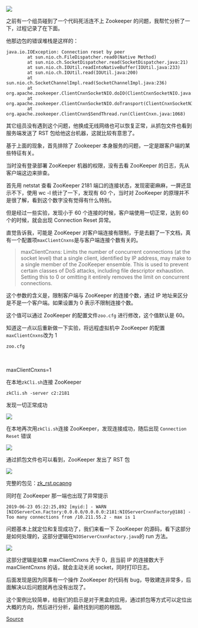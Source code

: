 

![](https://user-gold-cdn.xitu.io/2019/6/24/16b86ce0f3dfb74b)

之前有一个组员碰到了一个代码死活连不上 Zookeeper 的问题，我帮忙分析了一下，过程记录了在下面。

他那边包的错误堆栈是这样的：

    java.io.IOException: Connection reset by peer
            at sun.nio.ch.FileDispatcher.read0(Native Method)
            at sun.nio.ch.SocketDispatcher.read(SocketDispatcher.java:21)
            at sun.nio.ch.IOUtil.readIntoNativeBuffer(IOUtil.java:233)
            at sun.nio.ch.IOUtil.read(IOUtil.java:200)
            at sun.nio.ch.SocketChannelImpl.read(SocketChannelImpl.java:236)
            at org.apache.zookeeper.ClientCnxnSocketNIO.doIO(ClientCnxnSocketNIO.java:68)
            at org.apache.zookeeper.ClientCnxnSocketNIO.doTransport(ClientCnxnSocketNIO.java:355)
            at org.apache.zookeeper.ClientCnxn$SendThread.run(ClientCnxn.java:1068)


其它组员没有遇到这个问题，他换成无线网络也可以恢复正常，从抓包文件也看到服务端发送了 RST 包给他这台机器，这就比较有意思了。

基于上面的现象，首先排除了 Zookeeper 本身服务的问题，一定是跟客户端的某些特征有关。

当时没有登录部署 ZooKeeper 机器的权限，没有去看 ZooKeeper 的日志，先从客户端这边来排查。

首先用 netstat 查看 ZooKeeper 2181 端口的连接状态，发现密密麻麻，一屏还显示不下，使用 wc -l 统计了一下，发现有 60 个，当时对 ZooKeeper 的原理并不是很了解，看到这个数字没有觉得有什么特别。

但是经过一些实验，发现小于 60 个连接的时候，客户端使用一切正常，达到 60 个的时候，就会出现 Connection Reset 异常。

直觉告诉我，可能是 ZooKeeper 对客户端连接有限制，于是去翻了一下文档，真有一个配置项`maxClientCnxns`是与客户端连接个数有关的。

> maxClientCnxns: Limits the number of concurrent connections (at the socket level) that a single client, identified by IP address, may make to a single member of the ZooKeeper ensemble. This is used to prevent certain classes of DoS attacks, including file descriptor exhaustion. Setting this to 0 or omitting it entirely removes the limit on concurrent connections.

这个参数的含义是，限制客户端与 ZooKeeper 的连接个数，通过 IP 地址来区分是不是一个客户端。如果设置为 0 表示不限制连接个数。

这个值可以通过 ZooKeeper 的配置文件`zoo.cfg` 进行修改，这个值默认是 60。

知道这一点以后重新做一下实验，将远程虚拟机中 ZooKeeper 的配置 `maxClientCnxns`改为 1

    zoo.cfg


​    
​    
    maxClientCnxns=1


在本地`zkCli.sh`连接 ZooKeeper

    zkCli.sh -server c2:2181


发现一切正常成功

![](https://user-gold-cdn.xitu.io/2019/6/24/16b87cb3f6189b51)

在本地再次用`zkCli.sh`连接 ZooKeeper，发现连接成功，随后出现 `Connection Reset` 错误

![](https://user-gold-cdn.xitu.io/2019/6/24/16b87cb3f630a2ea)

通过抓包文件也可以看到，ZooKeeper 发出了 RST 包

![](https://user-gold-cdn.xitu.io/2019/6/24/16b87cb3f6260d68)

完整的包见：[zk\_rst.pcapng](https://github.com/arthur-zhang/tcp_ebook/blob/master/tcp_case/zk_rst.pcapng)

同时在 ZooKeeper 那一端也出现了异常提示

    2019-06-23 05:22:25,892 [myid:] - WARN  [NIOServerCxn.Factory:0.0.0.0/0.0.0.0:2181:NIOServerCnxnFactory@188] - Too many connections from /10.211.55.2 - max is 1


问题基本上就定位和复现成功了，我们来看一下 ZooKeeper 的源码，看下这部分是如何处理的，这部分逻辑在`NIOServerCnxnFactory.java`的 run 方法。

![](https://user-gold-cdn.xitu.io/2019/6/24/16b87cb3f7d7ce8b)

这部分逻辑是如果 maxClientCnxns 大于 0，且当前 IP 的连接数大于 maxClientCnxns 的话，就会主动关闭 socket，同时打印日志。

后面发现是因为同事有一个操作 ZooKeeper 的代码有 bug，导致建连非常多，后面解决以后问题就再也没有出现了。

这个案例比较简单，给我们的启示是对于黑盒的应用，通过抓包等方式可以定位出大概的方向，然后进行分析，最终找到问题的根因。


[Source](https://juejin.im/book/6844733788681928712/section/6844733788858089486)
